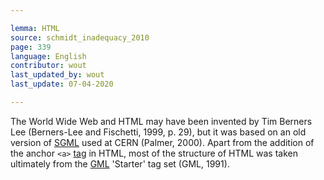 ```yaml
---

lemma: HTML
source: schmidt_inadequacy_2010
page: 339
language: English
contributor: wout
last_updated_by: wout
last_update: 07-04-2020

---
```


The World Wide Web and HTML may have been invented by Tim Berners Lee (Berners-Lee and Fischetti, 1999, p. 29), but it was based on an old version of [SGML](SGML.html) used at CERN (Palmer, 2000). Apart from the addition of the anchor `<a>` [tag](tag.html) in HTML, most of the structure of HTML was taken ultimately from the [GML](GML.html) 'Starter' tag set (GML, 1991).
